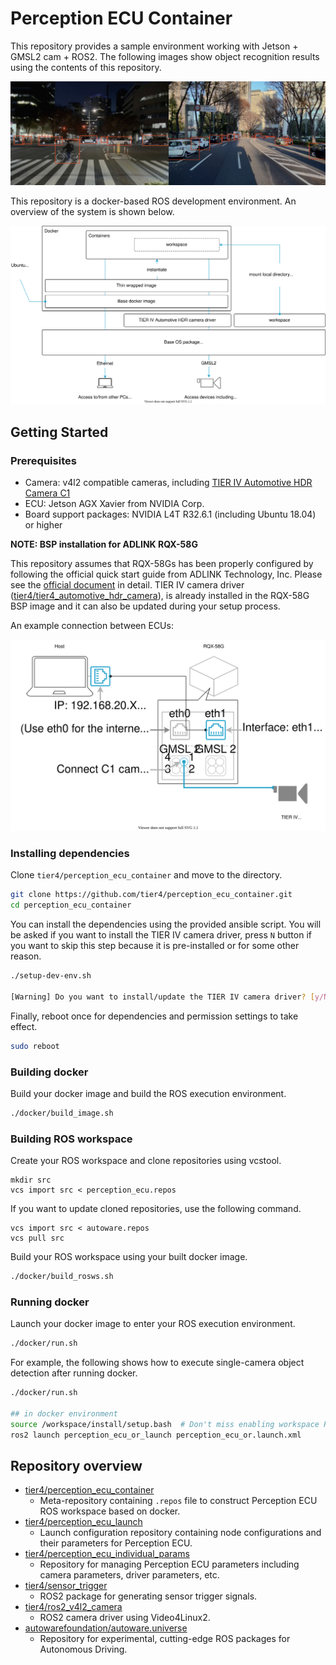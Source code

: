 # Perception ECU Container

This repository provides a sample environment working with Jetson + GMSL2 cam + ROS2.
The following images show object recognition results using the contents of this repository.

![object recognition example](docs/sample.png "perception_ecu_container object recognition example")

This repository is a docker-based ROS development environment. An overview of the system is shown below.

![system overview](docs/overview.drawio.svg "perception_ecu_container overview")

## Getting Started

### Prerequisites

- Camera: v4l2 compatible cameras, including [TIER IV Automotive HDR Camera C1](https://sensor.tier4.jp/automotive-hdr-camera)
- ECU: Jetson AGX Xavier from NVIDIA Corp.
- Board support packages: NVIDIA L4T R32.6.1 (including Ubuntu 18.04) or higher

**NOTE: BSP installation for ADLINK RQX-58G**

This repository assumes that RQX-58Gs has been properly configured by following the official quick start guide from ADLINK Technology, Inc. Please see the [official document](https://www.adlinktech.com/Products/Download.ashx?type=MDownload&isQuickStart=yes&file=1783%5croscube-x-bsp-qsg-l4t-32.5.0-kernel-1.0.8.pdf) in detail.
TIER IV camera driver ([tier4/tier4_automotive_hdr_camera](https://github.com/tier4/tier4_automotive_hdr_camera)), is already installed in the RQX-58G BSP image and it can also be updated during your setup process.

An example connection between ECUs:

![system connection example](docs/connection.drawio.svg "system connection example")

### Installing dependencies

Clone `tier4/perception_ecu_container` and move to the directory.

```sh
git clone https://github.com/tier4/perception_ecu_container.git
cd perception_ecu_container
```

You can install the dependencies using the provided ansible script. You will be asked if you want to install the TIER IV camera driver, press `N` button if you want to skip this step because it is pre-installed or for some other reason.

```sh
./setup-dev-env.sh

[Warning] Do you want to install/update the TIER IV camera driver? [y/N]:
```

Finally, reboot once for dependencies and permission settings to take effect.

```sh
sudo reboot
```

### Building docker

Build your docker image and build the ROS execution environment.

```sh
./docker/build_image.sh
```

### Building ROS workspace

Create your ROS workspace and clone repositories using vcstool.

```
mkdir src
vcs import src < perception_ecu.repos
```

If you want to update cloned repositories, use the following command.

```
vcs import src < autoware.repos
vcs pull src
```

Build your ROS workspace using your built docker image.

```sh
./docker/build_rosws.sh
```

### Running docker

Launch your docker image to enter your ROS execution environment.

```sh
./docker/run.sh
```

For example, the following shows how to execute single-camera object detection after running docker.

```sh
./docker/run.sh

## in docker environment
source /workspace/install/setup.bash  # Don't miss enabling workspace ROS packages
ros2 launch perception_ecu_or_launch perception_ecu_or.launch.xml
```

## Repository overview

- [tier4/perception_ecu_container](https://github.com/tier4/perception_ecu_container)
  - Meta-repository containing `.repos` file to construct Perception ECU ROS workspace based on docker.
- [tier4/perception_ecu_launch](https://github.com/tier4/perception_ecu_launch.git)
  - Launch configuration repository containing node configurations and their parameters for Perception ECU.
- [tier4/perception_ecu_individual_params](https://github.com/tier4/perception_ecu_individual_params)
  - Repository for managing Perception ECU parameters including camera parameters, driver parameters, etc.
- [tier4/sensor_trigger](https://github.com/tier4/sensor_trigger.git)
  - ROS2 package for generating sensor trigger signals.
- [tier4/ros2_v4l2_camera](https://github.com/tier4/ros2_v4l2_camera.git)
  - ROS2 camera driver using Video4Linux2.
- [autowarefoundation/autoware.universe](https://github.com/autowarefoundation/autoware.universe.git)
  - Repository for experimental, cutting-edge ROS packages for Autonomous Driving.
